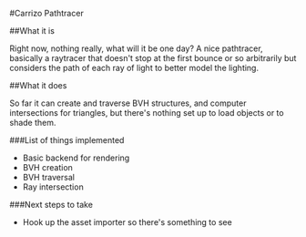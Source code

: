 #Carrizo Pathtracer


##What it is

Right now, nothing really, what will it be one day? A nice pathtracer, basically a raytracer that doesn't stop at the first bounce or so arbitrarily but considers the path of each ray of light to better model the lighting.

##What it does

So far it can create and traverse BVH structures, and computer intersections for triangles, but there's nothing set up to load objects or to shade them.

###List of things implemented
- Basic backend for rendering
- BVH creation
- BVH traversal
- Ray intersection

###Next steps to take
- Hook up the asset importer so there's something to see